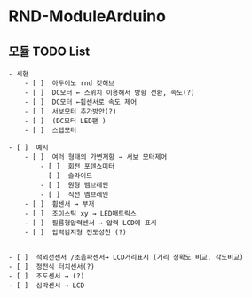 # RND-ModuleArduino

## 모듈 TODO List

    - 시현
        - [ ]  아두이노 rnd 깃허브
        - [ ]  DC모터 ← 스위치 이용해서 방향 전환, 속도(?)
        - [ ]  DC모터 ←휨센서로 속도 제어
        - [ ]  서보모터 추가방안(?)
        - [ ]  (DC모터 LED팬 )
        - [ ]  스텝모터
    
    - [ ]  예지
        - [ ]  여러 형태의 가변저항 → 서보 모터제어
            - [ ]  회전 포텐쇼미터
            - [ ]  슬라이드
            - [ ]  원형 멤브레인
            - [ ]  직선 멤브레인
        - [ ]  휨센서 → 부저
        - [ ]  조이스틱 xy → LED매트릭스
        - [ ]  필름형압력센서 → 압력 LCD에 표시
        - [ ]  압력감지형 전도성천 (?)
    

    - [ ]  적외선센서 /초음파센서→ LCD거리표시 (거리 정확도 비교, 각도비교)
    - [ ]  정전식 터치센서(?)
    - [ ]  조도센서 → (?)
    - [ ]  심박센서 → LCD